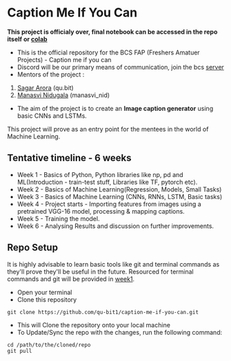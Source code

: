 # Caption Me If You Can

**This project is officialy over, final notebook can be accessed in the repo itself or [colab](https://colab.research.google.com/drive/1pS7tVLFMyFZnruNRDizTNiVc7_IQub6m?usp=sharing)**

- This is the official repository for the BCS FAP (Freshers Amatuer Projects) - Caption me if you can
- Discord will be our primary means of communication, join the bcs [server](https://discord.gg/zZQbZcu29f)
- Mentors of the project :
1. [Sagar Arora](https://github.com/qu-bit1) (qu.bit)
2. [Manasvi Nidugala](https://github.com/roses-and-thorns) (manasvi_nid)

- The aim of the project is to create an **Image caption generator** using basic CNNs and LSTMs.

This project will prove as an entry point for the mentees in the world of Machine Learning.

## Tentative timeline - 6 weeks

- Week 1 - Basics of Python, Python libraries like np, pd and ML(Introduction - train-test stuff, Libraries like TF, pytorch etc).
- Week 2 - Basics of  Machine Learning(Regression, Models, Small Tasks)
- Week 3 - Basics of Machine Learning (CNNs, RNNs, LSTM, Basic tasks)
- Week 4 - Project starts - Importing features from images using a pretrained VGG-16 model, processing & mapping captions.
- Week 5 - Training the model.
- Week 6 - Analysing Results and discussion on further improvements.


## Repo Setup 

It is highly advisable to learn basic tools like git and terminal commands as they'll prove they'll be useful in the future.
Resourced for terminal commands and git will be provided in [week1](week1).

- Open your terminal
- Clone this repository 
```
git clone https://github.com/qu-bit1/caption-me-if-you-can.git
```

- This will Clone the repository onto your local machine
- To Update/Sync the repo with the changes, run the following command:

```
cd /path/to/the/cloned/repo
git pull 
```


